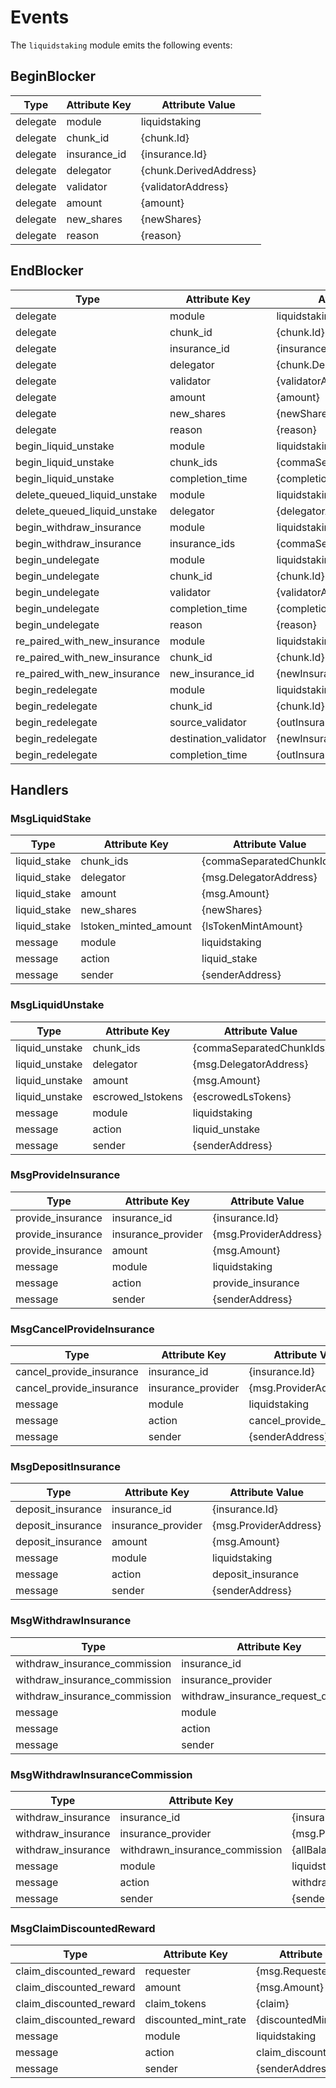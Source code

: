 <!-- order: 8 -->

# Events

The `liquidstaking` module emits the following events:

## BeginBlocker
| Type                         | Attribute Key         | Attribute Value        |
|------------------------------|-----------------------|------------------------|
| delegate                     | module                | liquidstaking          |
| delegate                     | chunk_id              | {chunk.Id}             |
| delegate                     | insurance_id          | {insurance.Id}         |
| delegate                     | delegator             | {chunk.DerivedAddress} |
| delegate                     | validator             | {validatorAddress}     |
| delegate                     | amount                | {amount}               |
| delegate                     | new_shares            | {newShares}            |
| delegate                     | reason                | {reason}               |

## EndBlocker
| Type                         | Attribute Key         | Attribute Value                 |
|------------------------------|-----------------------|---------------------------------|
| delegate                     | module                | liquidstaking                   |
| delegate                     | chunk_id              | {chunk.Id}                      |
| delegate                     | insurance_id          | {insurance.Id}                  |
| delegate                     | delegator             | {chunk.DerivedAddress}          |
| delegate                     | validator             | {validatorAddress}              |
| delegate                     | amount                | {amount}                        |
| delegate                     | new_shares            | {newShares}                     |
| delegate                     | reason                | {reason}                        |
| begin_liquid_unstake         | module                | liquidstaking                   |
| begin_liquid_unstake         | chunk_ids             | {commaSeparatedChunkIds}        |
| begin_liquid_unstake         | completion_time       | {completionTime}                |
| delete_queued_liquid_unstake | module                | liquidstaking                   |
| delete_queued_liquid_unstake | delegator             | {delegatorAddress}              |
| begin_withdraw_insurance     | module                | liquidstaking                   |
| begin_withdraw_insurance     | insurance_ids         | {commaSeparatedInsuranceIds}    |
| begin_undelegate             | module                | liquidstaking                   |
| begin_undelegate             | chunk_id              | {chunk.Id}                      |
| begin_undelegate             | validator             | {validatorAddress}              |
| begin_undelegate             | completion_time       | {completionTime}                |
| begin_undelegate             | reason                | {reason}                        |
| re_paired_with_new_insurance | module                | liquidstaking                   |
| re_paired_with_new_insurance | chunk_id              | {chunk.Id}                      |
| re_paired_with_new_insurance | new_insurance_id      | {newInsurance.Id}               |
| begin_redelegate             | module                | liquidstaking                   |
| begin_redelegate             | chunk_id              | {chunk.Id}                      |
| begin_redelegate             | source_validator      | {outInsurance.ValidatorAddress} |
| begin_redelegate             | destination_validator | {newInsurance.ValidatorAddress} |
| begin_redelegate             | completion_time       | {outInsurance.Id}               |

## Handlers

### MsgLiquidStake

| Type         | Attribute Key         | Attribute Value          |
|--------------|-----------------------|--------------------------|
| liquid_stake | chunk_ids             | {commaSeparatedChunkIds} |
| liquid_stake | delegator             | {msg.DelegatorAddress}   |
| liquid_stake | amount                | {msg.Amount}             |
| liquid_stake | new_shares            | {newShares}              |
| liquid_stake | lstoken_minted_amount | {lsTokenMintAmount}      |
| message      | module                | liquidstaking            |
| message      | action                | liquid_stake             |
| message      | sender                | {senderAddress}          |

### MsgLiquidUnstake

| Type           | Attribute Key     | Attribute Value          |
|----------------|-------------------|--------------------------|
| liquid_unstake | chunk_ids         | {commaSeparatedChunkIds} |
| liquid_unstake | delegator         | {msg.DelegatorAddress}   |
| liquid_unstake | amount            | {msg.Amount}             |
| liquid_unstake | escrowed_lstokens | {escrowedLsTokens}       |
| message        | module            | liquidstaking            |
| message        | action            | liquid_unstake           |
| message        | sender            | {senderAddress}          |


### MsgProvideInsurance

| Type              | Attribute Key      | Attribute Value       |
|-------------------|--------------------|-----------------------|
| provide_insurance | insurance_id       | {insurance.Id}        |
| provide_insurance | insurance_provider | {msg.ProviderAddress} |
| provide_insurance | amount             | {msg.Amount}          |
| message           | module             | liquidstaking         |
| message           | action             | provide_insurance     |
| message           | sender             | {senderAddress}       |

### MsgCancelProvideInsurance

| Type                     | Attribute Key      | Attribute Value          |
|--------------------------|--------------------|--------------------------|
| cancel_provide_insurance | insurance_id       | {insurance.Id}           |
| cancel_provide_insurance | insurance_provider | {msg.ProviderAddress}    |
| message                  | module             | liquidstaking            |
| message                  | action             | cancel_provide_insurance |
| message                  | sender             | {senderAddress}          |

### MsgDepositInsurance

| Type              | Attribute Key      | Attribute Value       |
|-------------------|--------------------|-----------------------|
| deposit_insurance | insurance_id       | {insurance.Id}        |
| deposit_insurance | insurance_provider | {msg.ProviderAddress} |
| deposit_insurance | amount             | {msg.Amount}          |
| message           | module             | liquidstaking         |
| message           | action             | deposit_insurance     |
| message           | sender             | {senderAddress}       |

### MsgWithdrawInsurance

| Type                          | Attribute Key                          | Attribute Value       |
|-------------------------------|----------------------------------------|-----------------------|
| withdraw_insurance_commission | insurance_id                           | {insurance.Id}        |
| withdraw_insurance_commission | insurance_provider                     | {msg.ProviderAddress} |
| withdraw_insurance_commission | withdraw_insurance_request_queued      | {queued}              |
| message                       | module                                 | liquidstaking         |
| message                       | action                                 | withdraw_insurance    |
| message                       | sender                                 | {senderAddress}       |

### MsgWithdrawInsuranceCommission

| Type               | Attribute Key                         | Attribute Value                 |
|--------------------|---------------------------------------|---------------------------------|
| withdraw_insurance | insurance_id                          | {insurance.Id}                  |
| withdraw_insurance | insurance_provider                    | {msg.ProviderAddress}           |
| withdraw_insurance | withdrawn_insurance_commission        | {allBalancesOfInsuranceFeePool} |
| message            | module                                | liquidstaking                   |
| message            | action                                | withdraw_insurance_commission   |
| message            | sender                                | {senderAddress}                 |


### MsgClaimDiscountedReward

| Type                    | Attribute Key        | Attribute Value         |
|-------------------------|----------------------|-------------------------|
| claim_discounted_reward | requester            | {msg.RequesterAddress}  |
| claim_discounted_reward | amount               | {msg.Amount}            |
| claim_discounted_reward | claim_tokens         | {claim}                 |
| claim_discounted_reward | discounted_mint_rate | {discountedMintRate}    |
| message                 | module               | liquidstaking           |
| message                 | action               | claim_discounted_reward |
| message                 | sender               | {senderAddress}         |
